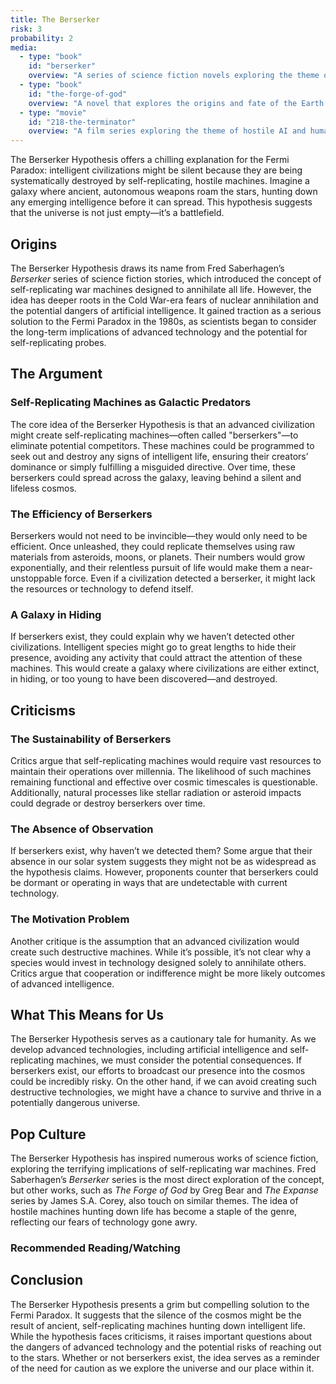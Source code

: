 ```yaml
---
title: The Berserker
risk: 3
probability: 2
media:
  - type: "book"
    id: "berserker"
    overview: "A series of science fiction novels exploring the theme of AI and humanity."
  - type: "book"
    id: "the-forge-of-god"
    overview: "A novel that explores the origins and fate of the Earth and humanity."
  - type: "movie"
    id: "218-the-terminator"
    overview: "A film series exploring the theme of hostile AI and humanity's struggle for survival."
---
```


<script>
  import MediaGrid from "$lib/components/media/media-grid.svelte";
  let { media } = $props();
</script>

The Berserker Hypothesis offers a chilling explanation for the Fermi Paradox: intelligent civilizations might be silent because they are being systematically destroyed by self-replicating, hostile machines. Imagine a galaxy where ancient, autonomous weapons roam the stars, hunting down any emerging intelligence before it can spread. This hypothesis suggests that the universe is not just empty—it’s a battlefield.

## Origins

The Berserker Hypothesis draws its name from Fred Saberhagen’s _Berserker_ series of science fiction stories, which introduced the concept of self-replicating war machines designed to annihilate all life. However, the idea has deeper roots in the Cold War-era fears of nuclear annihilation and the potential dangers of artificial intelligence. It gained traction as a serious solution to the Fermi Paradox in the 1980s, as scientists began to consider the long-term implications of advanced technology and the potential for self-replicating probes.

## The Argument

### Self-Replicating Machines as Galactic Predators

The core idea of the Berserker Hypothesis is that an advanced civilization might create self-replicating machines—often called "berserkers"—to eliminate potential competitors. These machines could be programmed to seek out and destroy any signs of intelligent life, ensuring their creators’ dominance or simply fulfilling a misguided directive. Over time, these berserkers could spread across the galaxy, leaving behind a silent and lifeless cosmos.

### The Efficiency of Berserkers

Berserkers would not need to be invincible—they would only need to be efficient. Once unleashed, they could replicate themselves using raw materials from asteroids, moons, or planets. Their numbers would grow exponentially, and their relentless pursuit of life would make them a near-unstoppable force. Even if a civilization detected a berserker, it might lack the resources or technology to defend itself.

### A Galaxy in Hiding

If berserkers exist, they could explain why we haven’t detected other civilizations. Intelligent species might go to great lengths to hide their presence, avoiding any activity that could attract the attention of these machines. This would create a galaxy where civilizations are either extinct, in hiding, or too young to have been discovered—and destroyed.

## Criticisms

### The Sustainability of Berserkers

Critics argue that self-replicating machines would require vast resources to maintain their operations over millennia. The likelihood of such machines remaining functional and effective over cosmic timescales is questionable. Additionally, natural processes like stellar radiation or asteroid impacts could degrade or destroy berserkers over time.

### The Absence of Observation

If berserkers exist, why haven’t we detected them? Some argue that their absence in our solar system suggests they might not be as widespread as the hypothesis claims. However, proponents counter that berserkers could be dormant or operating in ways that are undetectable with current technology.

### The Motivation Problem

Another critique is the assumption that an advanced civilization would create such destructive machines. While it’s possible, it’s not clear why a species would invest in technology designed solely to annihilate others. Critics argue that cooperation or indifference might be more likely outcomes of advanced intelligence.

## What This Means for Us

The Berserker Hypothesis serves as a cautionary tale for humanity. As we develop advanced technologies, including artificial intelligence and self-replicating machines, we must consider the potential consequences. If berserkers exist, our efforts to broadcast our presence into the cosmos could be incredibly risky. On the other hand, if we can avoid creating such destructive technologies, we might have a chance to survive and thrive in a potentially dangerous universe.

## Pop Culture

The Berserker Hypothesis has inspired numerous works of science fiction, exploring the terrifying implications of self-replicating war machines. Fred Saberhagen’s _Berserker_ series is the most direct exploration of the concept, but other works, such as _The Forge of God_ by Greg Bear and _The Expanse_ series by James S.A. Corey, also touch on similar themes. The idea of hostile machines hunting down life has become a staple of the genre, reflecting our fears of technology gone awry.

### Recommended Reading/Watching

<MediaGrid media={media} />

## Conclusion

The Berserker Hypothesis presents a grim but compelling solution to the Fermi Paradox. It suggests that the silence of the cosmos might be the result of ancient, self-replicating machines hunting down intelligent life. While the hypothesis faces criticisms, it raises important questions about the dangers of advanced technology and the potential risks of reaching out to the stars. Whether or not berserkers exist, the idea serves as a reminder of the need for caution as we explore the universe and our place within it.
